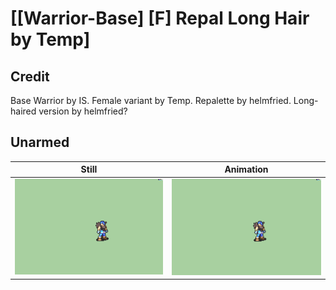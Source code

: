# [\[Warrior-Base\] \[F\] Repal Long Hair by Temp]

## Credit

Base Warrior by IS.
Female variant by Temp.
Repalette by helmfried.
Long-haired version by helmfried?
	
## Unarmed

| Still | Animation |
| :---: | :-------: |
| ![Unarmed still](./Unarmed_000.png) | ![Unarmed animation](./Unarmed.gif) |
